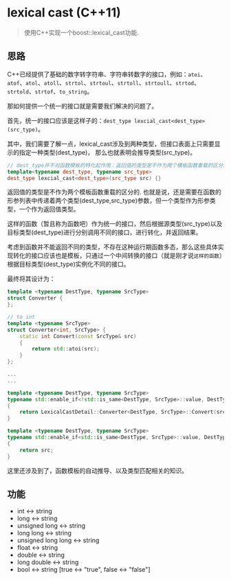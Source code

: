 # lexical cast (C++11)

> 使用C++实现一个boost::lexical_cast功能.

## 思路

C++已经提供了基础的数字转字符串、字符串转数字的接口，例如：`atoi`、`atof`、`atol`、`atoll`、`strtol`、`strtoul`、`strtoll`、`strtoull`、`strtod`、`strtold`、`strtof`、`to_string`。

那如何提供一个统一的接口就是需要我们解决的问题了。

首先，统一的接口应该是这样子的：`dest_type lexcial_cast<dest_type>(src_type)`。

其中，我们需要了解一点，lexical_cast涉及到两种类型，但接口表面上只需要显示的指定一种类型(dest_type)， 那么也就表明会推导类型(src_type)。

```cpp
// dest_type并不对函数模板的特化起作用：返回值的类型是不作为两个模板函数重载的区分的。
template<typename dest_type, typename src_type>
dest_type lexcial_cast<dest_type>(src_type src) {}
```

返回值的类型是不作为两个模板函数重载的区分的. 也就是说，还是需要在函数的形参列表中传递着两个类型(dest_type,src_type)参数，但一个类型作为形参类型，一个作为返回值类型。

这样的函数（暂且称为函数吧）作为统一的接口，然后根据源类型(src_type)以及目标类型(dest_type)进行分别调用不同的接口，进行转化，并返回结果。

考虑到函数并不能返回不同的类型，不存在这种运行期函数多态，那么这些具体实现转化的接口应该也是模板，只通过一个中间转换的接口（就是刚才说`这样的函数`）根据目标类型(dest_type)实例化不同的接口。

最终将其设计为：

```cpp
template <typename DestType, typename SrcType>
struct Converter {
};

// to int
template <typename SrcType>
struct Converter<int, SrcType> {
    static int Convert(const SrcType& src)
    {
        return std::atoi(src);
    }
};

...
...

template <typename DestType, typename SrcType>
typename std::enable_if<!std::is_same<DestType, SrcType>::value, DestType>::type LexicalCast(const SrcType& src)
{
    return LexicalCastDetail::Converter<DestType, SrcType>::Convert(src);
}

template <typename DestType, typename SrcType>
typename std::enable_if<std::is_same<DestType, SrcType>::value, DestType>::type LexicalCast(const SrcType& src)
{
    return src;
}
```

这里还涉及到了，函数模板的自动推导、以及类型匹配相关的知识。

## 功能

+ int <-> string
+ long <-> string
+ unsigned long <-> string
+ long long <-> string
+ unsigned long long <-> string
+ float <-> string
+ double <-> string
+ long double <-> string
+ bool <-> string [true <-> "true", false <-> "false"]




